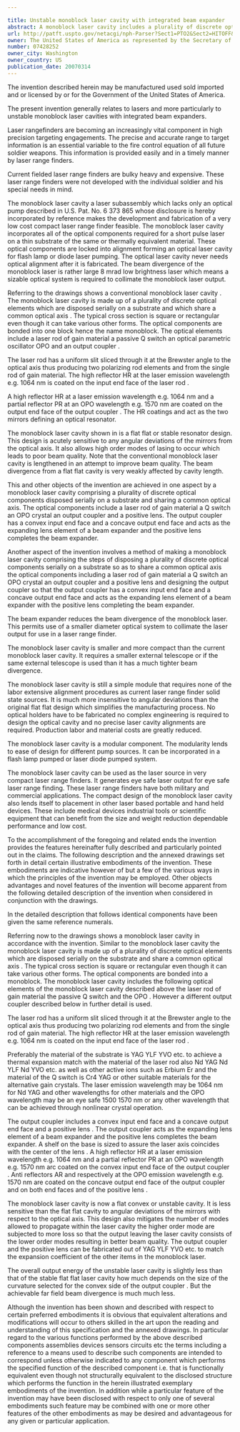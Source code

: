 ```yaml
---

title: Unstable monoblock laser cavity with integrated beam expander
abstract: A monoblock laser cavity includes a plurality of discrete optical components disposed serially on a substrate and sharing a common optical axis. The optical components include a laser rod of gain material, a Q-switch, an OPO crystal, an output coupler, and a positive lens. The output coupler has a convex input end face and a concave output end face, and acts as the expanding lens element of a beam expander, and the positive lens completes the beam expander to improve the beam quality.
url: http://patft.uspto.gov/netacgi/nph-Parser?Sect1=PTO2&Sect2=HITOFF&p=1&u=%2Fnetahtml%2FPTO%2Fsearch-adv.htm&r=1&f=G&l=50&d=PALL&S1=07428252&OS=07428252&RS=07428252
owner: The United States of America as represented by the Secretary of the Army
number: 07428252
owner_city: Washington
owner_country: US
publication_date: 20070314
---
```

The invention described herein may be manufactured used sold imported and or licensed by or for the Government of the United States of America.

The present invention generally relates to lasers and more particularly to unstable monoblock laser cavities with integrated beam expanders.

Laser rangefinders are becoming an increasingly vital component in high precision targeting engagements. The precise and accurate range to target information is an essential variable to the fire control equation of all future soldier weapons. This information is provided easily and in a timely manner by laser range finders.

Current fielded laser range finders are bulky heavy and expensive. These laser range finders were not developed with the individual soldier and his special needs in mind.

The monoblock laser cavity a laser subassembly which lacks only an optical pump described in U.S. Pat. No. 6 373 865 whose disclosure is hereby incorporated by reference makes the development and fabrication of a very low cost compact laser range finder feasible. The monoblock laser cavity incorporates all of the optical components required for a short pulse laser on a thin substrate of the same or thermally equivalent material. These optical components are locked into alignment forming an optical laser cavity for flash lamp or diode laser pumping. The optical laser cavity never needs optical alignment after it is fabricated. The beam divergence of the monoblock laser is rather large 8 mrad low brightness laser which means a sizable optical system is required to collimate the monoblock laser output.

Referring to the drawings shows a conventional monoblock laser cavity . The monoblock laser cavity is made up of a plurality of discrete optical elements which are disposed serially on a substrate and which share a common optical axis . The typical cross section is square or rectangular even though it can take various other forms. The optical components are bonded into one block hence the name monoblock. The optical elements include a laser rod of gain material a passive Q switch an optical parametric oscillator OPO and an output coupler .

The laser rod has a uniform slit sliced through it at the Brewster angle to the optical axis thus producing two polarizing rod elements and from the single rod of gain material. The high reflector HR at the laser emission wavelength e.g. 1064 nm is coated on the input end face of the laser rod .

A high reflector HR at a laser emission wavelength e.g. 1064 nm and a partial reflector PR at an OPO wavelength e.g. 1570 nm are coated on the output end face of the output coupler . The HR coatings and act as the two mirrors defining an optical resonator.

The monoblock laser cavity shown in is a flat flat or stable resonator design. This design is acutely sensitive to any angular deviations of the mirrors from the optical axis. It also allows high order modes of lasing to occur which leads to poor beam quality. Note that the conventional monoblock laser cavity is lengthened in an attempt to improve beam quality. The beam divergence from a flat flat cavity is very weakly affected by cavity length.

This and other objects of the invention are achieved in one aspect by a monoblock laser cavity comprising a plurality of discrete optical components disposed serially on a substrate and sharing a common optical axis. The optical components include a laser rod of gain material a Q switch an OPO crystal an output coupler and a positive lens. The output coupler has a convex input end face and a concave output end face and acts as the expanding lens element of a beam expander and the positive lens completes the beam expander.

Another aspect of the invention involves a method of making a monoblock laser cavity comprising the steps of disposing a plurality of discrete optical components serially on a substrate so as to share a common optical axis the optical components including a laser rod of gain material a Q switch an OPO crystal an output coupler and a positive lens and designing the output coupler so that the output coupler has a convex input end face and a concave output end face and acts as the expanding lens element of a beam expander with the positive lens completing the beam expander.

The beam expander reduces the beam divergence of the monoblock laser. This permits use of a smaller diameter optical system to collimate the laser output for use in a laser range finder.

The monoblock laser cavity is smaller and more compact than the current monoblock laser cavity. It requires a smaller external telescope or if the same external telescope is used than it has a much tighter beam divergence.

The monoblock laser cavity is still a simple module that requires none of the labor extensive alignment procedures as current laser range finder solid state sources. It is much more insensitive to angular deviations than the original flat flat design which simplifies the manufacturing process. No optical holders have to be fabricated no complex engineering is required to design the optical cavity and no precise laser cavity alignments are required. Production labor and material costs are greatly reduced.

The monoblock laser cavity is a modular component. The modularity lends to ease of design for different pump sources. It can be incorporated in a flash lamp pumped or laser diode pumped system.

The monoblock laser cavity can be used as the laser source in very compact laser range finders. It generates eye safe laser output for eye safe laser range finding. These laser range finders have both military and commercial applications. The compact design of the monoblock laser cavity also lends itself to placement in other laser based portable and hand held devices. These include medical devices industrial tools or scientific equipment that can benefit from the size and weight reduction dependable performance and low cost.

To the accomplishment of the foregoing and related ends the invention provides the features hereinafter fully described and particularly pointed out in the claims. The following description and the annexed drawings set forth in detail certain illustrative embodiments of the invention. These embodiments are indicative however of but a few of the various ways in which the principles of the invention may be employed. Other objects advantages and novel features of the invention will become apparent from the following detailed description of the invention when considered in conjunction with the drawings.

In the detailed description that follows identical components have been given the same reference numerals.

Referring now to the drawings shows a monoblock laser cavity in accordance with the invention. Similar to the monoblock laser cavity the monoblock laser cavity is made up of a plurality of discrete optical elements which are disposed serially on the substrate and share a common optical axis . The typical cross section is square or rectangular even though it can take various other forms. The optical components are bonded into a monoblock. The monoblock laser cavity includes the following optical elements of the monoblock laser cavity described above the laser rod of gain material the passive Q switch and the OPO . However a different output coupler described below in further detail is used.

The laser rod has a uniform slit sliced through it at the Brewster angle to the optical axis thus producing two polarizing rod elements and from the single rod of gain material. The high reflector HR at the laser emission wavelength e.g. 1064 nm is coated on the input end face of the laser rod .

Preferably the material of the substrate is YAG YLF YVO etc. to achieve a thermal expansion match with the material of the laser rod also Nd YAG Nd YLF Nd YVO etc. as well as other active ions such as Erbium Er and the material of the Q switch is Cr4 YAG or other suitable materials for the alternative gain crystals. The laser emission wavelength may be 1064 nm for Nd YAG and other wavelengths for other materials and the OPO wavelength may be an eye safe 1500 1570 nm or any other wavelength that can be achieved through nonlinear crystal operation.

The output coupler includes a convex input end face and a concave output end face and a positive lens . The output coupler acts as the expanding lens element of a beam expander and the positive lens completes the beam expander. A shelf on the base is sized to assure the laser axis coincides with the center of the lens . A high reflector HR at a laser emission wavelength e.g. 1064 nm and a partial reflector PR at an OPO wavelength e.g. 1570 nm arc coated on the convex input end face of the output coupler . Anti reflectors AR and respectively at the OPO emission wavelength e.g. 1570 nm are coated on the concave output end face of the output coupler and on both end faces and of the positive lens .

The monoblock laser cavity is now a flat convex or unstable cavity. It is less sensitive than the flat flat cavity to angular deviations of the mirrors with respect to the optical axis. This design also mitigates the number of modes allowed to propagate within the laser cavity the higher order mode are subjected to more loss so that the output leaving the laser cavity consists of the lower order modes resulting in better beam quality. The output coupler and the positive lens can be fabricated out of YAG YLF YVO etc. to match the expansion coefficient of the other items in the monoblock laser.

The overall output energy of the unstable laser cavity is slightly less than that of the stable flat flat laser cavity how much depends on the size of the curvature selected for the convex side of the output coupler . But the achievable far field beam divergence is much much less.

Although the invention has been shown and described with respect to certain preferred embodiments it is obvious that equivalent alterations and modifications will occur to others skilled in the art upon the reading and understanding of this specification and the annexed drawings. In particular regard to the various functions performed by the above described components assemblies devices sensors circuits etc the terms including a reference to a means used to describe such components are intended to correspond unless otherwise indicated to any component which performs the specified function of the described component i.e. that is functionally equivalent even though not structurally equivalent to the disclosed structure which performs the function in the herein illustrated exemplary embodiments of the invention. In addition while a particular feature of the invention may have been disclosed with respect to only one of several embodiments such feature may be combined with one or more other features of the other embodiments as may be desired and advantageous for any given or particular application.

